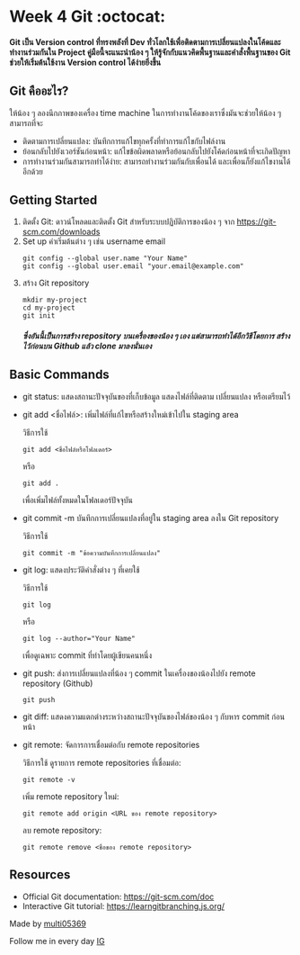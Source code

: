 # Week 4 Git :octocat:

#### Git เป็น Version control ที่ทรงพลังที่ Dev ทั่วโลกใช้เพื่อติดตามการเปลี่ยนแปลงในโค้ดและทำงานร่วมกันใน Project คู่มือนี้จะแนะนำน้อง ๆ ให้รู้จักกับแนวคิดพื้นฐานและคำสั่งพื้นฐานของ Git ช่วยให้เริ่มต้นใช้งาน Version control ได้ง่ายยิ่งขึ้น
## Git คืออะไร?
ให้น้อง ๆ ลองนึกภาพของเครื่อง time machine ในการทำงานโค้ดของเราซึ่งมันจะช่วยให้น้อง ๆ สามารถที่จะ
- ติดตามการเปลี่ยนแปลง: บันทึกการแก้ไขทุกครั้งที่ทำการแก้ไขกับไฟล์งาน
- ย้อนกลับไปยังเวอร์ชันก่อนหน้า: แก้ไขข้อผิดพลาดหรือย้อนกลับไปยังโค้ดก่อนหน้าที่จะเกิดปัญหา
- การทำงานร่วมกันสามารถทำได้ง่าย: สามารถทำงานร่วมกันกับเพื่อนได้ และเพื่อนก็ยังแก้ไขงานได้อีกด้วย

## Getting Started
1. ติดตั้ง Git: ดาวน์โหลดและติดตั้ง Git สำหรับระบบปฏิบัติการของน้อง ๆ จาก https://git-scm.com/downloads
2. Set up ค่าเริ่มต้นต่าง ๆ เช่น username email
   ```git
   git config --global user.name "Your Name"
   git config --global user.email "your.email@example.com"
   ```
3. สร้าง Git repository
   ```git
   mkdir my-project
   cd my-project
   git init
   ```
   ##### *ซึ่งอันนี้เป็นการสร้าง repository บนเครื่องของน้อง ๆ เอง แต่สามารถทำได้อีกวิธีโดยการ สร้างไว้ก่อนบน Github แล้ว clone มาลงนั่นเอง*

## Basic Commands
  - git status: แสดงสถานะปัจจุบันของที่เก็บข้อมูล แสดงไฟล์ที่ติดตาม เปลี่ยนแปลง หรือเตรียมไว้
  - git add <ชื่อไฟล์>: เพิ่มไฟล์ที่แก้ไขหรือสร้างใหม่เข้าไปใน staging area
    
    วิธีการใช้
    ```git
    git add <ชื่อไฟล์หรือโฟลเดอร์>
    ```
    หรือ
    ```git
    git add .
    ```
    เพื่อเพิ่มไฟล์ทั้งหมดในโฟลเดอร์ปัจจุบัน
  - git commit -m บันทึกการเปลี่ยนแปลงที่อยู่ใน staging area ลงใน Git repository
    
    วิธีการใช้
    ```git
    git commit -m "ข้อความบันทึกการเปลี่ยนแปลง"
    ```
  - git log: แสดงประวัติคำสั่งต่าง ๆ ที่เคยใช้
    
    วิธีการใช้
    ```git
    git log
    ```
    หรือ
    ```git
    git log --author="Your Name"
    ```
    เพื่อดูเฉพาะ commit ที่ทำโดยผู้เขียนคนหนึ่ง
  - git push: ส่งการเปลี่ยนแปลงที่น้อง ๆ commit ในเครื่องของน้องไปยัง remote repository (Github)
    ```git
    git push
    ```
  - git diff: แสดงความแตกต่างระหว่างสถานะปัจจุบันของไฟล์ของน้อง ๆ กับหาร commit ก่อนหน้า
  - git remote: จัดการการเชื่อมต่อกับ remote repositories
    
    วิธีการใช้
    ดูรายการ remote repositories ที่เชื่อมต่อ:
    ```git
    git remote -v
    ```
    เพิ่ม remote repository ใหม่:
    ```git
    git remote add origin <URL ของ remote repository>
    ```
    ลบ remote repository:
    ```git
    git remote remove <ชื่อของ remote repository>
    ```

## Resources
  - Official Git documentation: https://git-scm.com/doc
  - Interactive Git tutorial: https://learngitbranching.js.org/

Made by <a href="https://github.com/multi05369">multi05369</a>

Follow me in every day <a href="https://www.instagram.com/ntp.taikie/">IG</a>
